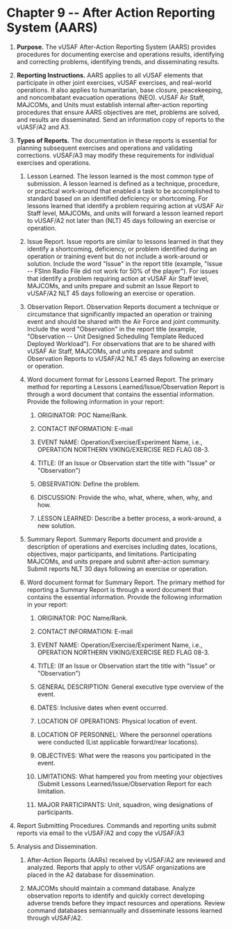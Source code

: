 # Chapter 9 -- After Action Reporting System (AARS)

1. **Purpose.** The vUSAF After-Action Reporting System (AARS) provides procedures for documenting exercise and operations results, identifying and correcting problems, identifying trends, and disseminating results.

2. **Reporting Instructions.** AARS applies to all vUSAF elements that participate in other joint exercises, vUSAF exercises, and real-world operations. It also applies to humanitarian, base closure, peacekeeping, and noncombatant evacuation operations (NEO). vUSAF Air Staff, MAJCOMs, and Units must establish internal after-action reporting procedures that ensure AARS objectives are met, problems are solved, and results are disseminated. Send an information copy of reports to the vUASF/A2 and A3.

3. **Types of Reports.** The documentation in these reports is essential for planning subsequent exercises and operations and validating corrections. vUSAF/A3 may modify these requirements for individual exercises and operations.

    1. Lesson Learned. The lesson learned is the most common type of submission. A lesson learned is defined as a technique, procedure, or practical work-around that enabled a task to be accomplished to standard based on an identified deficiency or shortcoming. For lessons learned that identify a problem requiring action at vUSAF Air Staff level, MAJCOMs, and units will forward a lesson learned report to vUSAF/A2 not later than (NLT) 45 days following an exercise or operation.

    2. Issue Report. Issue reports are similar to lessons learned in that they identify a shortcoming, deficiency, or problem identified during an operation or training event but do not include a work-around or solution. Include the word "Issue" in the report title (example, "Issue -- FSInn Radio File did not work for 50% of the player"). For issues that identify a problem requiring action at vUSAF Air Staff level, MAJCOMs, and units prepare and submit an Issue Report to vUSAF/A2 NLT 45 days following an exercise or operation.

    3. Observation Report. Observation Reports document a technique or circumstance that significantly impacted an operation or training event and should be shared with the Air Force and joint community. Include the word "Observation" in the report title (example, "Observation -- Unit Designed Scheduling Template Reduced Deployed Workload"). For observations that are to be shared with vUSAF Air Staff, MAJCOMs, and units prepare and submit Observation Reports to vUSAF/A2 NLT 45 days following an exercise or operation.

    4. Word document format for Lessons Learned Report. The primary method for reporting a Lessons Learned/Issue/Observation Report is through a word document that contains the essential information. Provide the following information in your report:

        1. ORIGINATOR: POC Name/Rank.

        2. CONTACT INFORMATION: E-mail

        3. EVENT NAME: Operation/Exercise/Experiment Name, i.e., OPERATION NORTHERN VIKING/EXERCISE RED FLAG 08-3.

        4. TITLE: (If an Issue or Observation start the title with "Issue" or "Observation")

        5. OBSERVATION: Define the problem.

        6. DISCUSSION: Provide the who, what, where, when, why, and how.

        7. LESSON LEARNED: Describe a better process, a work-around, a new solution.

    5. Summary Report. Summary Reports document and provide a description of operations and exercises including dates, locations, objectives, major participants, and limitations. Participating MAJCOMs, and units prepare and submit after-action summary. Submit reports NLT 30 days following an exercise or operation.

    6. Word document format for Summary Report. The primary method for reporting a Summary Report is through a word document that contains the essential information. Provide the following information in your report:

        1. ORIGINATOR: POC Name/Rank.

        2. CONTACT INFORMATION: E-mail

        3. EVENT NAME: Operation/Exercise/Experiment Name, i.e., OPERATION NORTHERN VIKING/EXERCISE RED FLAG 08-3.

        4. TITLE: (If an Issue or Observation start the title with "Issue" or "Observation")

        5. GENERAL DESCRIPTION: General executive type overview of the event.

        6. DATES: Inclusive dates when event occurred.

        7. LOCATION OF OPERATIONS: Physical location of event.

        8. LOCATION OF PERSONNEL: Where the personnel operations were conducted (List applicable forward/rear locations).

        9. OBJECTIVES: What were the reasons you participated in the event.

        10. LIMITATIONS: What hampered you from meeting your objectives (Submit Lessons Learned/Issue/Observation Report for each limitation.

        11. MAJOR PARTICIPANTS: Unit, squadron, wing designations of participants.

4. Report Submitting Procedures. Commands and reporting units submit reports via email to the vUSAF/A2 and copy the vUSAF/A3

5. Analysis and Dissemination.

    1. After-Action Reports (AARs) received by vUSAF/A2 are reviewed and analyzed. Reports that apply to other vUSAF organizations are placed in the A2 database for dissemination.

    2. MAJCOMs should maintain a command database. Analyze observation reports to identify and quickly correct developing adverse trends before they impact resources and operations. Review command databases semiannually and disseminate lessons learned through vUSAF/A2.
